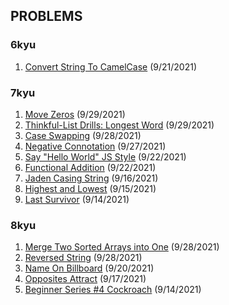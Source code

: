## PROBLEMS

### 6kyu
1. [Convert String To CamelCase](https://github.com/bethh56/codewars/blob/main/6kyu/ConvertStringToCamelCase.js) (9/21/2021)
### 7kyu
1. [Move Zeros]() (9/29/2021)
1. [Thinkful-List Drills: Longest Word]() (9/29/2021)
1. [Case Swapping](https://github.com/bethh56/codewars/blob/main/7kyu/CaseSwapping.js) (9/28/2021)
1. [Negative Connotation](https://github.com/bethh56/codewars/blob/main/7kyu/NegativeConnotation.js) (9/27/2021)
1. [Say "Hello World" JS Style](https://github.com/bethh56/codewars/blob/main/7kyu/SayHelloWorld.js) (9/22/2021)
1. [Functional Addition](https://github.com/bethh56/codewars/blob/main/7kyu/FunctionalAddition.js) (9/22/2021)
1. [Jaden Casing String](https://github.com/bethh56/codewars/blob/main/7kyu/JadenCasingStrings.js) (9/16/2021)
1. [Highest and Lowest](https://github.com/bethh56/codewars/blob/main/7kyu/HighestAndLowest.js) (9/15/2021)
1. [Last Survivor](https://github.com/bethh56/codewars/blob/main/7kyu/LastSurvivor.js) (9/14/2021)

### 8kyu
1. [Merge Two Sorted Arrays into One](https://github.com/bethh56/codewars/blob/main/8kyu/MergeArrays.js) (9/28/2021)
1. [Reversed String](https://github.com/bethh56/codewars/blob/main/8kyu/ReversedString.js) (9/28/2021)
1. [Name On Billboard](https://github.com/bethh56/codewars/blob/main/8kyu/NameOnBillboard.js) (9/20/2021)
1. [Opposites Attract](https://github.com/bethh56/codewars/blob/main/8kyu/OppositesAttract.js) (9/17/2021)
1. [Beginner Series #4 Cockroach](https://github.com/bethh56/codewars/blob/main/8kyu/Cockroach.js) (9/14/2021)

